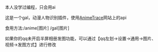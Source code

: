 本人没学过编程，只会用ai

这是一个gal，动漫人物识别插件，使用[AnimeTrace](https://ai.animedb.cn/)网站上的api

食用方法:/anime[图片]   /gal[图片]

如果你的qq未开启半屏相册发图功能，可以通过【qq左划→设置→通用→图片、视频→发图方式】进行修改
